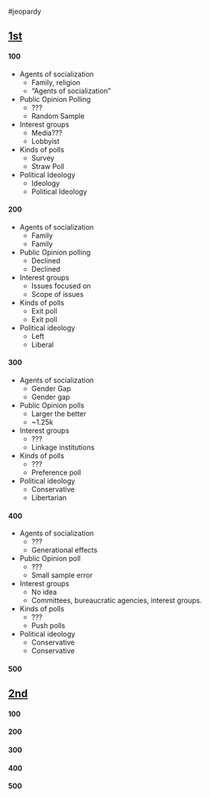 #jeopardy

## <u>1st</u>
#### 100
- Agents of socialization
	- Family, religion
	- “Agents of socialization”
- Public Opinion Polling
	- ???
	- Random Sample
- Interest groups
	- Media???
	- Lobbyist
- Kinds of polls
	- Survey
	- Straw Poll
- Political Ideology
	- Ideology
	- Political Ideology



#### 200
- Agents of socialization
	- Family
	- Family
- Public Opinion polling
	- Declined
	- Declined
- Interest groups
	- Issues focused on
	- Scope of issues
- Kinds of polls
	- Exit poll
	- Exit poll
- Political ideology
	- Left
	- Liberal

#### 300
- Agents of socialization
	- Gender Gap
	- Gender gap
- Public Opinion polls
	- Larger the better
	- ~1.25k
- Interest groups
	- ???
	- Linkage institutions
- Kinds of polls
	- ???
	- Preference poll
- Political ideology
	- Conservative
	- Libertarian


#### 400
- Agents of socialization
	- ???
	- Generational effects
- Public Opinion poll
	- ???
	- Small sample error
- Interest groups
	- No idea
	- Committees, bureaucratic agencies, interest groups.
- Kinds of polls
	- ???
	- Push polls
- Political ideology
	- Conservative
	- Conservative

#### 500

## <u>2nd</u>

#### 100

#### 200

#### 300

#### 400

#### 500